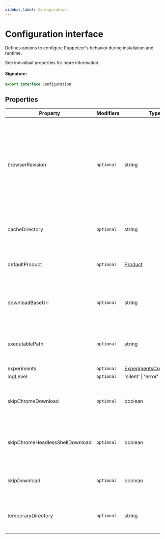 ```yaml
---
sidebar_label: Configuration
---
```


# Configuration interface

Defines options to configure Puppeteer's behavior during installation and runtime.

See individual properties for more information.

#### Signature:

```typescript
export interface Configuration
```

## Properties

| Property                        | Modifiers             | Type                                                                | Description                                                                                                                                                                                                                                                                                                                                                                                                                                                                                   | Default                                                                                                                                                                 |
| ------------------------------- | --------------------- | ------------------------------------------------------------------- | --------------------------------------------------------------------------------------------------------------------------------------------------------------------------------------------------------------------------------------------------------------------------------------------------------------------------------------------------------------------------------------------------------------------------------------------------------------------------------------------- | ----------------------------------------------------------------------------------------------------------------------------------------------------------------------- |
| browserRevision                 | <code>optional</code> | string                                                              | <p>Specifies a certain version of the browser you'd like Puppeteer to use.</p><p>Can be overridden by <code>PUPPETEER_BROWSER_REVISION</code>.</p><p>See [puppeteer.launch](./puppeteer.puppeteernode.launch.md) on how executable path is inferred.</p><p>Use a specific browser version (e.g., 119.0.6045.105). If you use an alias such <code>stable</code> or <code>canary</code> it will only work during the installation of Puppeteer and it will fail when launching the browser.</p> | The pinned browser version supported by the current Puppeteer version.                                                                                                  |
| cacheDirectory                  | <code>optional</code> | string                                                              | <p>Defines the directory to be used by Puppeteer for caching.</p><p>Can be overridden by <code>PUPPETEER_CACHE_DIR</code>.</p>                                                                                                                                                                                                                                                                                                                                                                | <code>path.join(os.homedir(), '.cache', 'puppeteer')</code>                                                                                                             |
| defaultProduct                  | <code>optional</code> | [Product](./puppeteer.product.md)                                   | <p>Specifies which browser you'd like Puppeteer to use.</p><p>Can be overridden by <code>PUPPETEER_PRODUCT</code>.</p>                                                                                                                                                                                                                                                                                                                                                                        | <code>chrome</code>                                                                                                                                                     |
| downloadBaseUrl                 | <code>optional</code> | string                                                              | <p>Specifies the URL prefix that is used to download the browser.</p><p>Can be overridden by <code>PUPPETEER_DOWNLOAD_BASE_URL</code>.</p>                                                                                                                                                                                                                                                                                                                                                    | Either https://edgedl.me.gvt1.com/edgedl/chrome/chrome-for-testing or https://archive.mozilla.org/pub/firefox/nightly/latest-mozilla-central, depending on the product. |
| executablePath                  | <code>optional</code> | string                                                              | <p>Specifies an executable path to be used in [puppeteer.launch](./puppeteer.puppeteernode.launch.md).</p><p>Can be overridden by <code>PUPPETEER_EXECUTABLE_PATH</code>.</p>                                                                                                                                                                                                                                                                                                                 | **Auto-computed.**                                                                                                                                                      |
| experiments                     | <code>optional</code> | [ExperimentsConfiguration](./puppeteer.experimentsconfiguration.md) | Defines experimental options for Puppeteer.                                                                                                                                                                                                                                                                                                                                                                                                                                                   |                                                                                                                                                                         |
| logLevel                        | <code>optional</code> | 'silent' \| 'error' \| 'warn'                                       | Tells Puppeteer to log at the given level.                                                                                                                                                                                                                                                                                                                                                                                                                                                    | <code>warn</code>                                                                                                                                                       |
| skipChromeDownload              | <code>optional</code> | boolean                                                             | <p>Tells Puppeteer to not Chrome download during installation.</p><p>Can be overridden by <code>PUPPETEER_SKIP_CHROME_DOWNLOAD</code>.</p>                                                                                                                                                                                                                                                                                                                                                    |                                                                                                                                                                         |
| skipChromeHeadlessShellDownload | <code>optional</code> | boolean                                                             | <p>Tells Puppeteer to not chrome-headless-shell download during installation.</p><p>Can be overridden by <code>PUPPETEER_SKIP_CHROME_HEADLESSS_HELL_DOWNLOAD</code>.</p>                                                                                                                                                                                                                                                                                                                      |                                                                                                                                                                         |
| skipDownload                    | <code>optional</code> | boolean                                                             | <p>Tells Puppeteer to not download during installation.</p><p>Can be overridden by <code>PUPPETEER_SKIP_DOWNLOAD</code>.</p>                                                                                                                                                                                                                                                                                                                                                                  |                                                                                                                                                                         |
| temporaryDirectory              | <code>optional</code> | string                                                              | <p>Defines the directory to be used by Puppeteer for creating temporary files.</p><p>Can be overridden by <code>PUPPETEER_TMP_DIR</code>.</p>                                                                                                                                                                                                                                                                                                                                                 | <code>os.tmpdir()</code>                                                                                                                                                |
